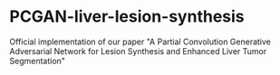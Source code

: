 # PCGAN-liver-lesion-synthesis
Official implementation of our paper "A Partial Convolution Generative Adversarial Network for Lesion Synthesis and Enhanced Liver Tumor Segmentation"

